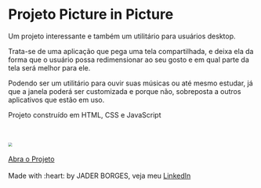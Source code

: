 # Projeto Picture in Picture

<p>Um projeto interessante e também um utilitário para usuários desktop.</p>
<p>Trata-se de uma aplicação que pega uma tela compartilhada, e deixa ela da forma que o usuário possa redimensionar ao seu gosto e em qual parte da tela será melhor para ele.</p>
<p>Podendo ser um utilitário para ouvir suas músicas ou até mesmo estudar, já que a janela poderá ser customizada e porque não, sobreposta a outros aplicativos que estão em uso.</p>
<p>Projeto construído em HTML, CSS e JavaScript</p>
<br>
<br>
<img src="./images/pictureInPicture.gif" style="zoom:50%">
<br>
<br>
<a href="https://jaderguilherme.github.io/pictureInPicture/">Abra o Projeto</a>
<br>
<br>
Made with :heart: by JADER BORGES, veja meu <a href="https://www.linkedin.com/in/jader-borges-3191a522a/">LinkedIn</a>
